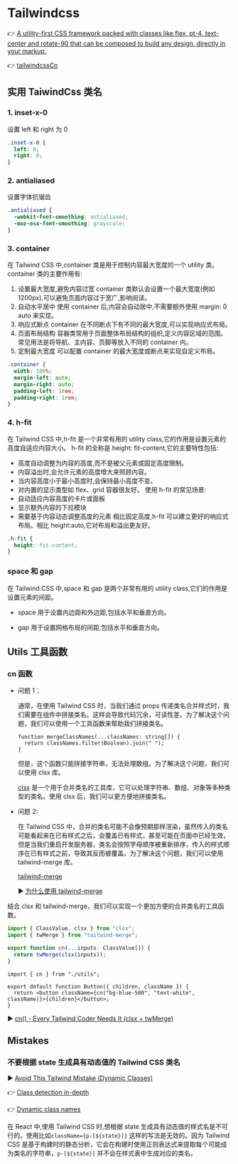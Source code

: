 # Tailwindcss

👉 [A utility-first CSS framework packed with classes like flex, pt-4, text-center and rotate-90 that can be composed to build any design, directly in your markup.](https://tailwindcss.com/)

👉 [tailwindcssCn](https://www.tailwindcss.cn/)

## 实用 TaiwindCss 类名

### 1. inset-x-0

设置 left 和 right 为 0

```css
.inset-x-0 {
  left: 0;
  right: 0;
}
```

### 2. antialiased

设置字体抗锯齿

```css
.antialiased {
  -webkit-font-smoothing: antialiased;
  -moz-osx-font-smoothing: grayscale;
}
```

### 3. container

在 Tailwind CSS 中,container 类是用于控制内容最大宽度的一个 utility 类。
container 类的主要作用有:

1. 设置最大宽度,避免内容过宽
   container 类默认会设置一个最大宽度(例如 1200px),可以避免页面内容过于宽广,影响阅读。
2. 自动水平居中
   使用 container 后,内容会自动居中,不需要额外使用 margin: 0 auto 来实现。
3. 响应式断点
   container 在不同断点下有不同的最大宽度,可以实现响应式布局。
4. 页面布局结构
   容器类常用于页面整体布局结构的组织,定义内容区域的范围。
   常见用法是将导航、主内容、页脚等放入不同的 container 内。
5. 定制最大宽度
   可以配置 container 的最大宽度或断点来实现自定义布局。

```css
.container {
  width: 100%;
  margin-left: auto;
  margin-right: auto;
  padding-left: 1rem;
  padding-right: 1rem;
}
```

### 4. h-fit

在 Tailwind CSS 中,h-fit 是一个非常有用的 utility class,它的作用是设置元素的高度自适应内容大小。
h-fit 的全称是 height: fit-content,它的主要特性包括:

- 高度自动调整为内容的高度,而不是被父元素或固定高度限制。
- 内容溢出时,会允许元素的高度增大来照顾内容。
- 当内容高度小于最小高度时,会保持最小高度不变。
- 对内置的显示类型如 flex、grid 容器很友好。
  使用 h-fit 的常见场景:
- 自动适应内容高度的卡片或面板
- 显示额外内容的下拉模块
- 需要基于内容动态调整高度的元素
  相比固定高度,h-fit 可以建立更好的响应式布局。相比 height:auto,它对布局和溢出更友好。

```css
.h-fit {
  height: fit-content;
}
```

### space 和 gap

在 Tailwind CSS 中,space 和 gap 是两个非常有用的 utility class,它们的作用是设置元素的间距。

- space 用于设置内边距和外边距,包括水平和垂直方向。

- gap 用于设置网格布局的间距,包括水平和垂直方向。

## Utils 工具函数

### cn 函数

- 问题 1：

  通常，在使用 Tailwind CSS 时，当我们通过 props 传递类名合并样式时，我们需要在组件中拼接类名。这样会导致代码冗余，可读性差。为了解决这个问题，我们可以使用一个工具函数来帮助我们拼接类名。

  ```tsx
  function mergeClassNames(...classNames: string[]) {
    return classNames.filter(Boolean).join(" ");
  }
  ```

  但是，这个函数只能拼接字符串，无法处理数组。为了解决这个问题，我们可以使用 clsx 库。

  [clsx](https://github.com/lukeed/clsx#readme) 是一个用于合并类名的工具库，它可以处理字符串、数组、对象等多种类型的类名。使用 clsx 后，我们可以更方便地拼接类名。

- 问题 2:

  在 Tailwind CSS 中，合并的类名可能不会像预期那样渲染，虽然传入的类名可能看起来在已有样式之后，会覆盖已有样式，甚至可能在页面中已经生效，但是当我们重启开发服务器，类名会按照字母顺序被重新排序，传入的样式顺序在已有样式之前，导致其反而被覆盖。为了解决这个问题，我们可以使用 tailwind-merge 库。

  [tailwind-merge](https://github.com/dcastil/tailwind-merge)

  ▶ [为什么使用 tailwind-merge](https://www.youtube.com/watch?v=tfgLd5ZSNPc)

结合 clsx 和 tailwind-merge，我们可以实现一个更加方便的合并类名的工具函数。

```ts
import { ClassValue, clsx } from "clsx";
import { twMerge } from "tailwind-merge";

export function cn(...inputs: ClassValue[]) {
  return twMerge(clsx(inputs));
}
```

```tsx
import { cn } from "./utils";

export default function Button({ children, className }) {
  return <button className={cn("bg-blue-500", "text-white", className)}>{children}</button>;
}
```

▶ [cn() - Every Tailwind Coder Needs It (clsx + twMerge)](https://www.youtube.com/watch?v=re2JFITR7TI)

## Mistakes

### 不要根据 state 生成具有动态值的 Tailwind CSS 类名

▶ [Avoid This Tailwind Mistake (Dynamic Classes)](https://www.youtube.com/watch?v=guh9qzxkb1o)

👉 [Class detection in-depth](https://tailwindcss.com/docs/content-configuration#class-detection-in-depth)

👉 [Dynamic class names](https://www.tailwindcss.cn/docs/content-configuration#dynamic-class-names)

在 React 中,使用 Tailwind CSS 时,想根据 state 生成具有动态值的样式名是不可行的。使用比如`className={p-[${state}]}` 这样的写法是无效的。因为 Tailwind CSS 是基于构建时的静态分析，它会在构建时使用正则表达式来提取每个可能成为类名的字符串，`p-[${state}]` 并不会在样式表中生成对应的类名。
